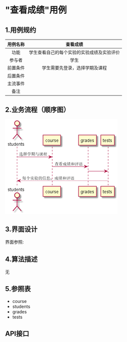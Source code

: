 # "查看成绩"用例
## 1.用例规约
|用例名称|查看成绩|
|:---:|:---:|
|功能|学生查看自己的每个实验的实验成绩及实验评价|
|参与者|学生|
|前置条件|学生需要先登录，选择学期及课程|
|后置条件||
|主流事件||
|备注||
## 2.业务流程（顺序图）
[![](../图片/顺序图_查看成绩.png)](../src/顺序图_查看成绩.puml)
## 3.界面设计
界面参照:
## 4.算法描述
无
## 5.参照表
* course
* students
* grades
* tests
## API接口